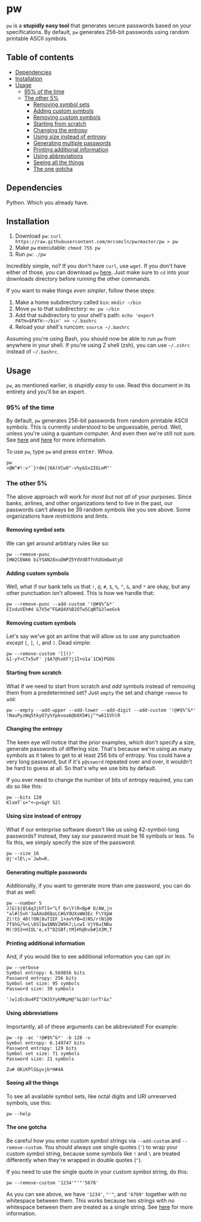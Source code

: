 

# pw

`pw` is a **stupidly easy tool** that generates secure passwords based on your specifications. By default, `pw` generates 256-bit passwords using random printable ASCII symbols.

## Table of contents
- [Dependencies](#dependencies)
- [Installation](#installation)
- [Usage](#usage)
  - [95% of the time](#95-of-the-time)
  - [The other 5%](#the-other-5)
    - [Removing symbol sets](#removing-symbol-sets)
    - [Adding custom symbols](#adding-custom-symbols)
    - [Removing custom symbols](#removing-custom-symbols)
    - [Starting from scratch](#starting-from-scratch)
    - [Changing the entropy](#changing-the-entropy)
    - [Using size instead of entropy](#using-size-instead-of-entropy)
    - [Generating multiple passwords](#generating-multiple-passwords)
    - [Printing additional information](#printing-additional-information)
    - [Using abbreviations](#using-abbreviations)
    - [Seeing all the things](#seeing-all-the-things)
    - [The one gotcha](#the-one-gotcha)

## Dependencies

Python. Which you already have.

## Installation

1. Download `pw`: `curl https://raw.githubusercontent.com/mrcsmcln/pw/master/pw > pw`
2. Make `pw` executable: `chmod 755 pw`
3. Run `pw`: `./pw`

Incredibly simple, no? If you don't have `curl`, use `wget`. If you don't have either of those, you can download `pw` [here](https://raw.githubusercontent.com/mrcsmcln/pw/master/pw). Just make sure to `cd` into your downloads directory before running the other commands.

If you want to make things *even simpler*, follow these steps:

1. Make a home subdirectory called `bin`: `mkdir ~/bin`
2. Move `pw` to that subdirectory: `mv pw ~/bin`
3. Add that subdirectory to your shell's path: `echo 'export PATH=$PATH:~/bin' >> ~/.bashrc`
4. Reload your shell's runcom: `source ~/.bashrc`

Assuming you're using Bash, you should now be able to run `pw` from anywhere in your shell. If you're using Z shell (zsh), you can use `~/.zshrc` instead of `~/.bashrc`.

## Usage

`pw`, as mentioned earlier, is *stupidly easy* to use. Read this document in its entirety and you'll be an expert.

### 95% of the time

By default, `pw` generates 256-bit passwords from random printable ASCII symbols. This is currently understood to be unguessable, period. Well, unless you're using a quantum computer. And even then we're still not sure. See [here](https://en.wikipedia.org/wiki/Password_strength#Required_Bits_of_Entropy) and [here](https://www.schneier.com/crypto-gram/archives/1999/0215.html) for more information.

To use `pw`, type `pw` and press <kbd>enter</kbd>. Whoa.

```
pw
>@W^#!:v"`}rdm{|6A)VCw0"-v%y&Sx2IGLeM"'
```

### The other 5%

The above approach will work for *most but not all* of your purposes. Since banks, airlines, and other organizations tend to live in the past, our passwords can't always be 39 random symbols like you see above. Some organizations have *restrictions* and *limts*.

#### Removing symbol sets

We can get around arbitrary rules like so:

```
pw --remove-punc
IHW2CEWA6 biYSAN28xuDWPZ5YdVd8TfnhDGmQw4tyD
```

#### Adding custom symbols

Well, what if our bank tells us that `!`, `@`, `#`, `$`, `%`, `^`, `&`, and `*` are okay, but any other punctuation isn't allowed. This is how we handle that:

```
pw --remove-punc --add-custom '!@#$%^&*'
EIvduVEh#d &7V5e^F&AQ4X%B2OTwSCqNT&3lwoGvk
```

#### Removing custom symbols

Let's say we've got an airline that will allow us to use any punctuation *except* `[`, `]`, `(`, and `)`. Dead simple:

```
pw --remove-custom '[]()'
&1-yY<C7x5vF' j$A?@%sKF?j1I+o1a`1CW}PGDG
```

#### Starting from scratch

What if we need to start from scratch and *add* symbols instead of removing them from a predetermined set? Just `empty` the set and change `remove` to `add`:

```
pw --empty --add-upper --add-lower --add-digit --add-custom '!@#$%^&*'
!NauPyzWq5tkyO7y%Ypkvoa6@b8X5#ij^*w61IVhlR
```

#### Changing the entropy

The keen eye will notice that the prior examples, which don't specify a size, generate passwords of differing size. That's because we're using as many symbols as it takes to get to at least 256 bits of entropy. You could have a very long password, but if it's `p@ssword` repeated over and over, it wouldn't be hard to guess at all. So that's why we use bits by default.

If you ever need to change the number of bits of entropy required, you can do so like this:

```
pw --bits 128
KlxmT`s+^+~p<&gY 52l
```

#### Using size instead of entropy

What if our enterprise software doesn't like us using 42-symbol-long passwords? Instead, they say our password must be 16 symbols or less. To fix this, we simply specify the size of the password:

```
pw --size 16
@j'<lE\;=`Jwh=R.
```

#### Generating multiple passwords

Additionally, if you want to generate more than one password, you can do that as well:

```
pw --number 5
J]G|$|QlAq3jhTl5+^Lf Q<\Y(R<Bp# D/AW,jn
"al#l5vh'3aAXo86QoLC#&YOUXxWW3Ec F\YXpW
Z(!tS_40(!ON|8uT1EF_1+av%YB=d)NS/r(N[@0
7f$hG/%<L\6Sl$w1NNV2W9k7;LcwI-VjY6u{NKw
M(!D53+HIOL'e,xT"D2SBf;tM}H%@hvb#}X3M,T
```

#### Printing additional information

And, if you would like to see additional information you can opt in:

```
pw --verbose
Symbol entropy: 6.569856 bits
Password entropy: 256 bits
Symbol set size: 95 symbols
Password size: 39 symbols

')w]zEc8u4PI^CWJSYykMKpH@^&LQd!(orT!&s"
```

#### Using abbreviations

Importantly, all of these arguments can be abbreviated! For example:

```
pw -rp -ac '!@#$%^&*' -b 128 -v
Symbol entropy: 6.149747 bits
Password entropy: 129 bits
Symbol set size: 71 symbols
Password size: 21 symbols

Zu# OKiKPlS&yvjb*H#4A
```

#### Seeing all the things

To see all available symbol sets, like octal digits and URI unreserved symbols, use this:

```
pw --help
```

#### The one gotcha

Be careful how you enter custom symbol strings via `--add-custom` and `--remove-custom`. You should always use single quotes (`'`) to wrap your custom symbol string, because some symbols like `!` and `\` are treated differently when they're wrapped in double quotes (`"`).

If you need to use the single quote in your custom symbol string, do this:

```
pw --remove-custom '1234'"'"'5678'
```

As you can see above, we have `'1234'`, `"'"`, and `'6789'` together with no whitespace between them. This works because two strings with no whitespace between them are treated as a single string. See [here](http://stackoverflow.com/questions/1250079/how-to-escape-single-quotes-within-single-quoted-strings) for more information.